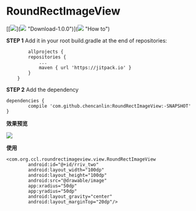 # RoundRectImageView #

[[[![](https://jitpack.io/v/chencanlin/RoundRectImageView.svg)](https://jitpack.io/#chencanlin/RoundRectImageView)]([![](https://jitpack.io/v/chencanlin/RoundRectImageView.svg)](https://jitpack.io/#chencanlin/RoundRectImageView) "Download-1.0.0")]([![](https://jitpack.io/v/chencanlin/RoundRectImageView.svg)](https://jitpack.io/#chencanlin/RoundRectImageView) "How to")

**STEP 1**  Add it in your root build.gradle at the end of repositories:

	    	allprojects {
			repositories {
				...
				maven { url 'https://jitpack.io' }
			}
		}

**STEP 2** Add the dependency

    dependencies {
	        compile 'com.github.chencanlin:RoundRectImageView:-SNAPSHOT'
	}

**效果预览**

![](http://i.imgur.com/qh27iEd.png)


**使用**

    <com.org.ccl.roundrectimageview.view.RoundRectImageView
            android:id="@+id/rriv_two"
            android:layout_width="100dp"
            android:layout_height="100dp"
            android:src="@drawable/image"
            app:xradius="50dp"
            app:yradius="50dp"
            android:layout_gravity="center"
            android:layout_marginTop="20dp"/>